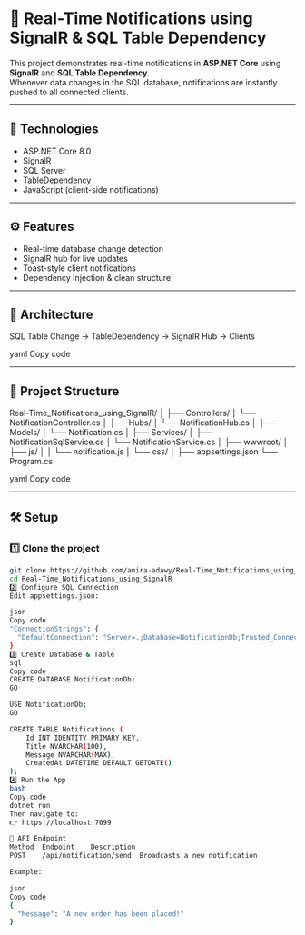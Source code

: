 # 🔔 Real-Time Notifications using SignalR & SQL Table Dependency

This project demonstrates real-time notifications in **ASP.NET Core** using **SignalR** and **SQL Table Dependency**.  
Whenever data changes in the SQL database, notifications are instantly pushed to all connected clients.

---

## 🚀 Technologies

- ASP.NET Core 8.0  
- SignalR  
- SQL Server  
- TableDependency   
- JavaScript (client-side notifications)

---

## ⚙️ Features

- Real-time database change detection  
- SignalR hub for live updates  
- Toast-style client notifications  
- Dependency Injection & clean structure  

---

## 🧩 Architecture

SQL Table Change → TableDependency → SignalR Hub → Clients

yaml
Copy code

---

## 📂 Project Structure

Real-Time_Notifications_using_SignalR/
│
├── Controllers/
│ └── NotificationController.cs
│
├── Hubs/
│ └── NotificationHub.cs
│
├── Models/
│ └── Notification.cs
│
├── Services/
│ ├── NotificationSqlService.cs
│ └── NotificationService.cs
│
├── wwwroot/
│ ├── js/
│ │ └── notification.js
│ └── css/
│
├── appsettings.json
└── Program.cs

yaml
Copy code

---

## 🛠️ Setup

### 1️⃣ Clone the project
```bash
git clone https://github.com/amira-adawy/Real-Time_Notifications_using_SignalR.git
cd Real-Time_Notifications_using_SignalR
2️⃣ Configure SQL Connection
Edit appsettings.json:

json
Copy code
"ConnectionStrings": {
  "DefaultConnection": "Server=.;Database=NotificationDb;Trusted_Connection=True;TrustServerCertificate=True;"
}
3️⃣ Create Database & Table
sql
Copy code
CREATE DATABASE NotificationDb;
GO

USE NotificationDb;
GO

CREATE TABLE Notifications (
    Id INT IDENTITY PRIMARY KEY,
    Title NVARCHAR(100),
    Message NVARCHAR(MAX),
    CreatedAt DATETIME DEFAULT GETDATE()
);
4️⃣ Run the App
bash
Copy code
dotnet run
Then navigate to:
👉 https://localhost:7099

💬 API Endpoint
Method	Endpoint	Description
POST	/api/notification/send	Broadcasts a new notification

Example:

json
Copy code
{
  "Message": "A new order has been placed!"
}
